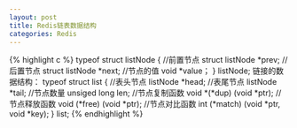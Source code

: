 ```yaml
---
layout: post
title: Redis链表数据结构
categories: Redis
---
```


{% highlight c %}
typeof struct listNode {
	//前置节点
	struct listNode *prev;
	//后置节点
	struct listNode *next;
	//节点的值
	void *value；
	} listNode;
	链接的数据结构：
	typeof struct list {
	//表头节点
	listNode *head;
	//表尾节点
	listNode *tail;
	//节点数量
	unsiged long len;
	//节点复制函数
	void *(*dup) (void *ptr);
	//节点释放函数
	void (*free) (void *ptr);
	//节点对比函数
	int (*match) (void *ptr, void *key);
} list;
{% endhighlight %}
